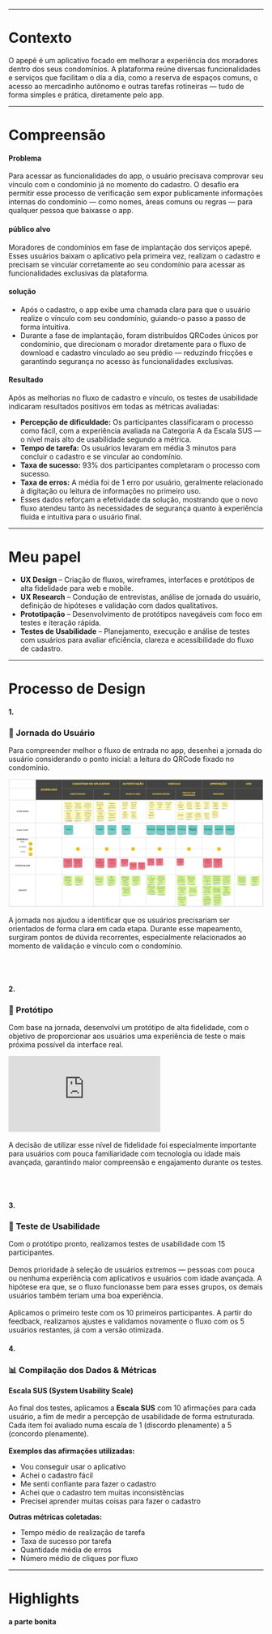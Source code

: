 ______________________________________
# Contexto
O apepê é um aplicativo focado em melhorar a experiência dos moradores dentro dos seus condomínios. A plataforma reúne diversas funcionalidades e serviços que facilitam o dia a dia, como a reserva de espaços comuns, o acesso ao mercadinho autônomo e outras tarefas rotineiras — tudo de forma simples e prática, diretamente pelo app.
_________________________________________
# Compreensão
<div class="prose max-w-4xl mx-auto">
  <div class="grid grid-cols-1 md:grid-cols-2 gap-8"> 
    <div>
      <h4>Problema</h4>
      <p>
        Para acessar as funcionalidades do app, o usuário precisava comprovar seu vínculo com o condomínio já no momento do cadastro. 
        O desafio era permitir esse processo de verificação sem expor publicamente informações internas do condomínio — como nomes, áreas comuns ou regras — para qualquer pessoa que baixasse o app.
      </p>
    </div>
    <div>
      <h4>público alvo</h4>
      <p>
        Moradores de condomínios em fase de implantação dos serviços apepê.
        Esses usuários baixam o aplicativo pela primeira vez, realizam o cadastro e precisam se vincular corretamente ao seu condomínio para acessar as funcionalidades exclusivas da plataforma.
      </p>
    </div>
    <div>
      <h4>solução</h4>
      <ul class="list pl-6 text-gray-700">
          <li>
            Após o cadastro, o app exibe uma chamada clara para que o usuário realize o vínculo com seu condomínio, guiando-o passo a passo de forma intuitiva.
          </li>
          <li>
            Durante a fase de implantação, foram distribuídos QRCodes únicos por condomínio, que direcionam o morador diretamente para o fluxo de download e cadastro vinculado ao seu prédio — reduzindo fricções e garantindo segurança no acesso às funcionalidades exclusivas.
          </li>
      </ul>
    </div>
    <div>
      <h4>Resultado</h4>
        <p>
          Após as melhorias no fluxo de cadastro e vínculo, os testes de usabilidade indicaram resultados positivos em todas as métricas avaliadas:
        </p>
        <ul class="list-disc pl-6 text-gray-700 space-y-2">
          <li>
            <strong>Percepção de dificuldade:</strong> Os participantes classificaram o processo como fácil, com a experiência avaliada na Categoria A da Escala SUS — o nível mais alto de usabilidade segundo a métrica.
          </li>
          <li>
            <strong>Tempo de tarefa:</strong> Os usuários levaram em média 3 minutos para concluir o cadastro e se vincular ao condomínio.
          </li>
          <li>
            <strong>Taxa de sucesso:</strong> 93% dos participantes completaram o processo com sucesso.
          </li>
          <li>
            <strong>Taxa de erros:</strong> A média foi de 1 erro por usuário, geralmente relacionado à digitação ou leitura de informações no primeiro uso.
          </li>
          <li>
            Esses dados reforçam a efetividade da solução, mostrando que o novo fluxo atendeu tanto às necessidades de segurança quanto à experiência fluida e intuitiva para o usuário final.
          </li>
        </ul>
  </div>
</div>

____________________________________________
# Meu papel
<div>
  <ul class="list-disc pl-6 text-gray-700 space-y-2">
    <li>
      <strong>UX Design</strong> – Criação de fluxos, wireframes, interfaces e protótipos de alta fidelidade para web e mobile.
    </li>
    <li>
      <strong>UX Research</strong> – Condução de entrevistas, análise de jornada do usuário, definição de hipóteses e validação com dados qualitativos.
    </li>
    <li>
      <strong>Prototipação</strong> – Desenvolvimento de protótipos navegáveis com foco em testes e iteração rápida.
    </li>
    <li>
      <strong>Testes de Usabilidade</strong> – Planejamento, execução e análise de testes com usuários para avaliar eficiência, clareza e acessibilidade do fluxo de cadastro.
    </li>
  </ul>
</div>

____________________________________
# Processo de Design

<h4>1.</h4>
<h3 class="text-lg font-semibold">🧭 Jornada do Usuário</h3>
<p class="text-gray-600 text-sm">
  Para compreender melhor o fluxo de entrada no app, desenhei a jornada do usuário considerando o ponto inicial: a leitura do QRCode fixado no condomínio.
</p>

![User Journey Map](/public/images/project-1/userflow_condominium-conection.png)
<p>
  A jornada nos ajudou a identificar que os usuários precisariam ser orientados de forma clara em cada etapa. Durante esse mapeamento, surgiram pontos de dúvida recorrentes, especialmente relacionados ao momento de validação e vínculo com o condomínio.
</p><br><br>
<h4>2.</h4>
<h3 class="text-lg font-semibold">🧪 Protótipo</h3>
<p class="text-gray-600 text-sm">
  Com base na jornada, desenvolvi um protótipo de alta fidelidade, com o objetivo de proporcionar aos usuários uma experiência de teste o mais próxima possível da interface real.
</p>
<div class="aspect-video">
  <iframe
    src="https://player.vimeo.com/video/793933696?h=c6d9d6c0f5&autoplay=1&loop=1"
    class="w-full h-full"
    frameborder="0"
    allow="autoplay; fullscreen; picture-in-picture"
    allowfullscreen
    title="High-fidelity prototype demonstration">
  </iframe>
</div>
<p>
  A decisão de utilizar esse nível de fidelidade foi especialmente importante para usuários com pouca familiaridade com tecnologia ou idade mais avançada, garantindo maior compreensão e engajamento durante os testes.
</p><br><br>
<div class="grid grid-cols-1 md:grid-cols-2 gap-8">
  <div class="flex flex-col space-y-4">
    <h4>3.</h4>
    <h3 class="text-lg font-semibold">👥 Teste de Usabilidade</h3>
    <p class="text-gray-600 text-sm">
      Com o protótipo pronto, realizamos testes de usabilidade com 15 participantes. <br><br>
      Demos prioridade à seleção de usuários extremos — pessoas com pouca ou nenhuma experiência com aplicativos e usuários com idade avançada. A hipótese era que, se o fluxo funcionasse bem para esses grupos, os demais usuários também teriam uma boa experiência.<br><br>
      Aplicamos o primeiro teste com os 10 primeiros participantes. A partir do feedback, realizamos ajustes e validamos novamente o fluxo com os 5 usuários restantes, já com a versão otimizada.
    </p>
  </div>
  <div class="flex flex-col space-y-4">
    <h4>4.</h4>
    <h3 class="text-lg font-semibold">📊 Compilação dos Dados & Métricas</h3>
    <p class="text-gray-600 text-sm">
      <strong>Escala SUS (System Usability Scale)</strong><br><br>
      Ao final dos testes, aplicamos a <strong>Escala SUS</strong> com 10 afirmações para cada usuário, a fim de medir a percepção de usabilidade de forma estruturada. Cada item foi avaliado numa escala de 1 (discordo plenamente) a 5 (concordo plenamente).<br><br>
      <strong>Exemplos das afirmações utilizadas:</strong>
      <ul class="list-disc pl-6 text-gray-700 space-y-2">
        <li>Vou conseguir usar o aplicativo</li>
        <li>Achei o cadastro fácil</li>
        <li>Me senti confiante para fazer o cadastro</li>
        <li>Achei que o cadastro tem muitas inconsistências</li>
        <li>Precisei aprender muitas coisas para fazer o cadastro</li>
      </ul>
      <strong>Outras métricas coletadas:</strong>
      <ul class="list-disc pl-6 text-gray-700 space-y-2">
        <li>Tempo médio de realização de tarefa</li>
        <li>Taxa de sucesso por tarefa</li>
        <li>Quantidade média de erros</li>
        <li>Número médio de cliques por fluxo</li>
      </ul>
    </p>
  </div>
</div>

___________________________________________

# Highlights 
<h4>a parte bonita</h4>
